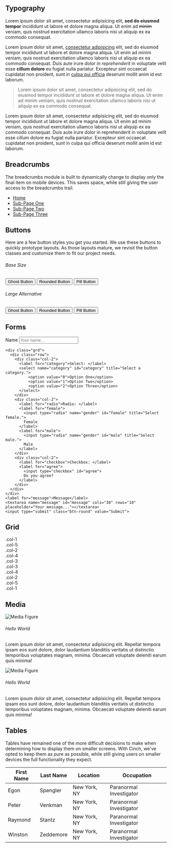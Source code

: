 ## Typography
<p class="lead">Lorem ipsum dolor sit amet, consectetur adipisicing elit, <strong>sed do eiusmod tempor</strong> incididunt ut labore et dolore magna aliqua. Ut enim ad <del>minim</del> veniam, quis nostrud exercitation ullamco laboris nisi ut aliquip ex ea commodo consequat.</p>

Lorem ipsum dolor sit amet, <a href="#">consectetur adipisicing</a> elit, sed do eiusmod tempor incididunt ut labore et dolore magna aliqua. Ut enim ad minim veniam, quis nostrud exercitation ullamco laboris nisi ut aliquip ex ea commodo consequat. Duis aute irure <em>dolor in reprehenderit</em> in voluptate velit esse <strong>cillum dolore</strong> eu fugiat nulla pariatur. Excepteur sint occaecat cupidatat non proident, sunt in <ins>culpa qui officia</ins> deserunt mollit anim id est laborum.

> Lorem ipsum dolor sit amet, consectetur adipisicing elit, sed do eiusmod tempor incididunt ut labore et dolore magna aliqua. Ut enim ad minim veniam, quis nostrud exercitation ullamco laboris nisi ut aliquip ex ea commodo consequat.

Lorem ipsum dolor sit amet, consectetur adipisicing elit, sed do eiusmod tempor incididunt ut labore et dolore magna aliqua. Ut enim ad minim veniam, quis nostrud exercitation ullamco laboris nisi ut aliquip ex ea commodo consequat. Duis aute irure dolor in reprehenderit in voluptate velit esse cillum dolore eu fugiat nulla pariatur. Excepteur sint occaecat cupidatat non proident, sunt in culpa qui officia deserunt mollit anim id est laborum.


## Breadcrumbs
The breadcrumbs module is built to dynamically change to display only the final item on mobile devices. This saves space, while still giving the user access to the breadcrumbs trail.
<ul class="breadcrumbs">
    <li><a href="#">Home</a></li>
    <li><a href="#">Sub-Page One</a></li>
    <li><a href="#">Sub-Page Two</a></li>
    <li class="last"><a href="#">Sub-Page Three</a></li>
</ul>

## Buttons
Here are a few button styles you get you started. We use these buttons to quickly prototype layouts. As those layouts mature, we revisit the button classes and customize them to fit our project needs.
<div class="grd is-my1">
    <div class="row">
        <div class="col-6">
            <h6>Base Size</h6>
            <button class="btn-ghost">Ghost Button</button>
            <button class="btn-round">Rounded Button</button>
            <button class="btn-pill">Pill Button</button>
        </div>
    </div>
</div>
<div class="grd is-my1">
    <div class="row">
        <div class="col-6">
            <h6>Large Alternative</h6>
            <button class="btn-ghost btn-lg">Ghost Button</button>
            <button class="btn-round btn-lg">Rounded Button</button>
            <button class="btn-pill btn-lg">Pill Button</button>
        </div>
    </div>
</div>

## Forms
<form action="" class="is-my1">
    <label for="name">Name</label>
    <input type="text" id="name" title="Input your name." placeholder="Your name...">

    <div class="grd">
      <div class="row">
        <div class="col-2">
          <label for="category">Select: </label>
          <select name="category" id="category" title="Select a category.">
              <option value="0">Option One</option>
              <option value="1">Option Two</option>
              <option value="2">Option Three</option>
          </select>
        </div>
        <div class="col-2">
          <label for="radio">Radio: </label>
          <label for="female">
            <input type="radio" name="gender" id="female" title="Select female.">
            Female
          </label>
          <label for="male">
            <input type="radio" name="gender" id="male" title="Select male.">
            Male
          </label>
        </div>
        <div class="col-2">
          <label for="checkbox">Checkbox: </label>
          <label for="agree">
            <input type="checkbox" id="agree">
            Do you agree?
          </label>
        </div>
      </div>
    </div>
    <label for="message">Message</label>
    <textarea name="message" id="message" cols="30" rows="10" placeholder="Your message..."></textarea>
    <input type="submit" class="btn-round" value="Submit">
</form>

## Grid
<div class="grd is-my1">
    <div class="row">
        <div class="col-1">
            <div class="box">.col-1</div>
        </div>
        <div class="col-5">
            <div class="box">.col-5</div>
        </div>
    </div>
    <div class="row">
        <div class="col-2">
            <div class="box">.col-2</div>
        </div>
        <div class="col-4">
            <div class="box">.col-4</div>
        </div>
    </div>
    <div class="row">
        <div class="col-3">
            <div class="box">.col-3</div>
        </div>
        <div class="col-3">
            <div class="box">.col-3</div>
        </div>
    </div>
    <div class="row">
        <div class="col-4">
            <div class="box">.col-4</div>
        </div>
        <div class="col-2">
            <div class="box">.col-2</div>
        </div>
    </div>
    <div class="row">
        <div class="col-5">
            <div class="box">.col-5</div>
        </div>
        <div class="col-1">
            <div class="box">.col-1</div>
        </div>
    </div>
</div>

## Media
<div class="media">
    <div class="media-figure">
        <img src="http://fillmurray.com/100/100" alt="Media Figure">
    </div>
    <div class="media-body">
        <h6 class="is-m0">Hello World</h6>
        <p>Lorem ipsum dolor sit amet, consectetur adipisicing elit. Repellat tempora ipsam eos sunt dolore, dolor laudantium blanditiis veritatis ut distinctio temporibus voluptates magnam, minima. Obcaecati voluptate deleniti earum quis minima!</p>
    </div>
</div>
<div class="media">
    <div class="media-figure">
        <img src="http://fillmurray.com/100/100" alt="Media Figure">
    </div>
    <div class="media-body">
        <h6 class="is-m0">Hello World</h6>
        <p>Lorem ipsum dolor sit amet, consectetur adipisicing elit. Repellat tempora ipsam eos sunt dolore, dolor laudantium blanditiis veritatis ut distinctio temporibus voluptates magnam, minima. Obcaecati voluptate deleniti earum quis minima!</p>
    </div>
</div>

## Tables
Tables have remained one of the more difficult decisions to make when determining how to display them on smaller screens. With Cinch, we've opted to keep them as pure as possible, while still giving users on smaller devices the full functionality they expect.

<div class="table">
    <table>
        <thead>
            <tr>
                <th>First Name</th>
                <th>Last Name</th>
                <th>Location</th>
                <th>Occupation</th>
            </tr>
        </thead>
        <tbody>
            <tr>
                <td>Egon</td>
                <td>Spengler</td>
                <td>New York, NY</td>
                <td>Paranormal Investigator</td>
            </tr>
            <tr>
                <td>Peter</td>
                <td>Venkman</td>
                <td>New York, NY</td>
                <td>Paranormal Investigator</td>
            </tr>
            <tr>
                <td>Raymond</td>
                <td>Stantz</td>
                <td>New York, NY</td>
                <td>Paranormal Investigator</td>
            </tr>
            <tr>
                <td>Winston</td>
                <td>Zeddemore</td>
                <td>New York, NY</td>
                <td>Paranormal Investigator</td>
            </tr>
        </tbody>
    </table>
</div>
